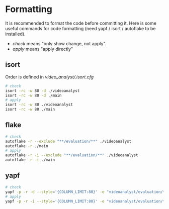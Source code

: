 # Formatting

It is recommended to format the code before committing it. Here is some useful commands for code formatting (need yapf / isort / autoflake to be installed).

* _check_ means "only show change, not apply".
* _apply_ means "apply directly"

## isort

Order is defined in _video_analyst/.isort.cfg_

```Bash
# check
isort -rc -w 80 -d ./videoanalyst
isort -rc -w 80 -d ./main
# apply
isort -rc -w 80 ./videoanalyst
isort -rc -w 80 ./main
```

## flake

```Bash
# check
autoflake -r --exclude "**/evaluation/**" ./videoanalyst
autoflake -r ./main
# apply
autoflake -r -i --exclude "**/evaluation/**" ./videoanalyst
autoflake -r -i ./main
```

## yapf

```Bash
# check
yapf -p -r -d --style='{COLUMN_LIMIT:80}' -e "videoanalyst/evaluation/*" ./
# apply
yapf -p -r -i --style='{COLUMN_LIMIT:80}' -e "videoanalyst/evaluation/*" ./
```
